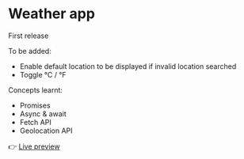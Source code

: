 # Weather app
First release

To be added: 
- Enable default location to be displayed if invalid location searched
- Toggle &deg;C / &deg;F

Concepts learnt:
- Promises
- Async & await
- Fetch API
- Geolocation API

👉 [Live preview](https://tubular-sunflower-b43ffc.netlify.app/)
